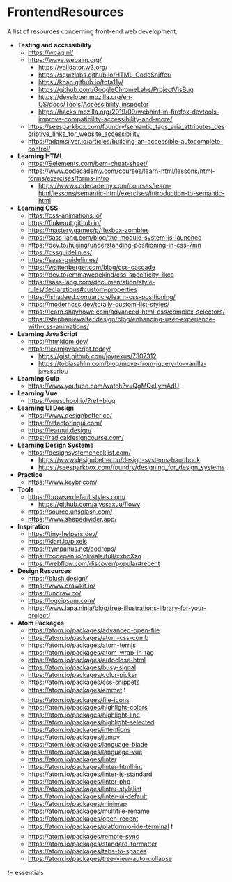 
# FrontendResources
 A list of resources concerning front-end web development.

- **Testing and accessibility**
	- https://wcag.nl/
  - https://wave.webaim.org/
	- https://validator.w3.org/
	- https://squizlabs.github.io/HTML_CodeSniffer/
	- https://khan.github.io/tota11y/
	- https://github.com/GoogleChromeLabs/ProjectVisBug
	- https://developer.mozilla.org/en-US/docs/Tools/Accessibility_inspector
	- https://hacks.mozilla.org/2019/09/webhint-in-firefox-devtools-improve-compatibility-accessibility-and-more/
  - https://seesparkbox.com/foundry/semantic_tags_aria_attributes_descriptive_links_for_website_accessibility
  - https://adamsilver.io/articles/building-an-accessible-autocomplete-control/
- **Learning HTML**
	- https://9elements.com/bem-cheat-sheet/
  - https://www.codecademy.com/courses/learn-html/lessons/html-forms/exercises/forms-intro
	- https://www.codecademy.com/courses/learn-html/lessons/semantic-html/exercises/introduction-to-semantic-html
- **Learning CSS**
	- https://css-animations.io/
	- https://flukeout.github.io/
	- https://mastery.games/p/flexbox-zombies
	- https://sass-lang.com/blog/the-module-system-is-launched
	- https://dev.to/huijing/understanding-positioning-in-css-7mn
	- https://cssguidelin.es/
	- https://sass-guidelin.es/
  - https://wattenberger.com/blog/css-cascade
  - https://dev.to/emmawedekind/css-specificity-1kca
  - https://sass-lang.com/documentation/style-rules/declarations#custom-properties
  - https://ishadeed.com/article/learn-css-positioning/
  - https://moderncss.dev/totally-custom-list-styles/
  - https://learn.shayhowe.com/advanced-html-css/complex-selectors/
  - https://stephaniewalter.design/blog/enhancing-user-experience-with-css-animations/
- **Learning JavaScript**
	- https://htmldom.dev/
  - https://learnjavascript.today/
	- https://gist.github.com/joyrexus/7307312
	- https://tobiasahlin.com/blog/move-from-jquery-to-vanilla-javascript/
- **Learning Gulp**
	- https://www.youtube.com/watch?v=QgMQeLymAdU
- **Learning Vue**
	- https://vueschool.io/?ref=blog
- **Learning UI Design**
	- https://www.designbetter.co/
	- https://refactoringui.com/
  - https://learnui.design/
  - https://radicaldesigncourse.com/
- **Learning Design Systems**
  - https://designsystemchecklist.com/
	- https://www.designbetter.co/design-systems-handbook
	- https://seesparkbox.com/foundry/designing_for_design_systems
- **Practice**
	- https://www.keybr.com/
- **Tools**
  - https://browserdefaultstyles.com/
	- https://github.com/alyssaxuu/flowy
  - https://source.unsplash.com/
  - https://www.shapedivider.app/
- **Inspiration**
  - https://tiny-helpers.dev/
  - https://klart.io/pixels
  - https://tympanus.net/codrops/
  - https://codepen.io/oliviale/full/xxboXzo
  - https://webflow.com/discover/popular#recent
- **Design Resources**
  - https://blush.design/
  - https://www.drawkit.io/
  - https://undraw.co/
  - https://logoipsum.com/
  - https://www.lapa.ninja/blog/free-illustrations-library-for-your-project/
- **Atom Packages**
	- https://atom.io/packages/advanced-open-file
	- https://atom.io/packages/atom-css-comb
	- https://atom.io/packages/atom-ternjs
	- https://atom.io/packages/atom-wrap-in-tag
	- https://atom.io/packages/autoclose-html
	- https://atom.io/packages/busy-signal
	- https://atom.io/packages/color-picker
	- https://atom.io/packages/css-snippets
	- https://atom.io/packages/emmet ❗
	- https://atom.io/packages/file-icons
	- https://atom.io/packages/highlight-colors
	- https://atom.io/packages/highlight-line
	- https://atom.io/packages/highlight-selected
	- https://atom.io/packages/intentions
	- https://atom.io/packages/jumpy
	- https://atom.io/packages/language-blade
	- https://atom.io/packages/language-vue
	- https://atom.io/packages/linter
	- https://atom.io/packages/linter-htmlhint
	- https://atom.io/packages/linter-js-standard
	- https://atom.io/packages/linter-php
	- https://atom.io/packages/linter-stylelint
	- https://atom.io/packages/linter-ui-default
	- https://atom.io/packages/minimap
	- https://atom.io/packages/multifile-rename
	- https://atom.io/packages/open-recent
	- https://atom.io/packages/platformio-ide-terminal ❗
	- https://atom.io/packages/remote-sync
	- https://atom.io/packages/standard-formatter
	- https://atom.io/packages/tabs-to-spaces
	- https://atom.io/packages/tree-view-auto-collapse

❗= essentials
